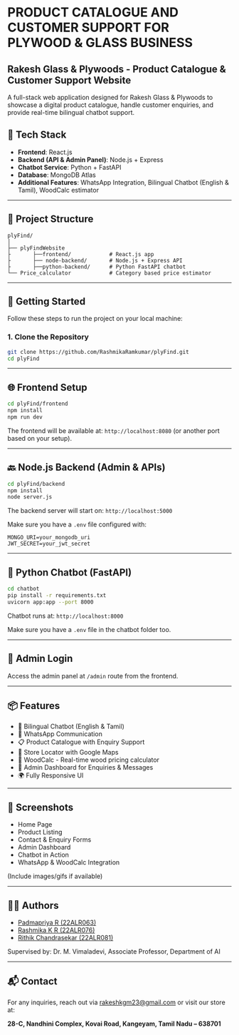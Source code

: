 # PRODUCT CATALOGUE AND CUSTOMER SUPPORT FOR PLYWOOD & GLASS BUSINESS 

## Rakesh Glass & Plywoods - Product Catalogue & Customer Support Website

A full-stack web application designed for Rakesh Glass & Plywoods to showcase a digital product catalogue, handle customer enquiries, and provide real-time bilingual chatbot support.

## 🔧 Tech Stack

- **Frontend**: React.js
- **Backend (API & Admin Panel)**: Node.js + Express
- **Chatbot Service**: Python + FastAPI
- **Database**: MongoDB Atlas
- **Additional Features**: WhatsApp Integration, Bilingual Chatbot (English & Tamil), WoodCalc estimator

---

## 📁 Project Structure


```
plyFind/
│
├── plyFindWebsite
├       ├──frontend/            # React.js app
├       ├── node-backend/       # Node.js + Express API 
├       ├──python-backend/      # Python FastAPI chatbot
└── Price_calculator            # Category based price estimator
```

---

## 🚀 Getting Started

Follow these steps to run the project on your local machine:

### 1. Clone the Repository

```bash
git clone https://github.com/RashmikaRamkumar/plyFind.git 
cd plyFind
```

---

## 🌐 Frontend Setup

```bash
cd plyFind/frontend
npm install
npm run dev
```

The frontend will be available at: `http://localhost:8080` (or another port based on your setup).

---

## 🔙 Node.js Backend (Admin & APIs)

```bash
cd plyFind/backend
npm install
node server.js
```

The backend server will start on: `http://localhost:5000`

Make sure you have a `.env` file configured with:
```env
MONGO_URI=your_mongodb_uri
JWT_SECRET=your_jwt_secret
```

---

## 🤖 Python Chatbot (FastAPI)

```bash
cd chatbot
pip install -r requirements.txt
uvicorn app:app --port 8000
```

Chatbot runs at: `http://localhost:8000`

Make sure you have a `.env` file in the chatbot folder too.

---

## 🔐 Admin Login

Access the admin panel at `/admin` route from the frontend.

---

## 📦 Features

- 💬 Bilingual Chatbot (English & Tamil)
- 📱 WhatsApp Communication
- 📋 Product Catalogue with Enquiry Support
- 📍 Store Locator with Google Maps
- 🧮 WoodCalc - Real-time wood pricing calculator
- 🔐 Admin Dashboard for Enquiries & Messages
- 🌍 Fully Responsive UI

---

## 📸 Screenshots

- Home Page
- Product Listing
- Contact & Enquiry Forms
- Admin Dashboard
- Chatbot in Action
- WhatsApp & WoodCalc Integration

(Include images/gifs if available)

---

<!-- ## 📄 License

This project is licensed under the MIT License - see the [LICENSE](LICENSE) file for details.

--- -->

## 👨‍💻 Authors

- [Padmapriya R (22ALR063)]()
- [Rashmika K R (22ALR076)]()
- [Rithik Chandrasekar (22ALR081)]()

Supervised by: Dr. M. Vimaladevi, Associate Professor, Department of AI

---

## 📬 Contact

For any inquiries, reach out via [rakeshkgm23@gmail.com](mailto:rakeshkgm23@gmail.com) or visit our store at:

**28-C, Nandhini Complex, Kovai Road, Kangeyam, Tamil Nadu – 638701**
